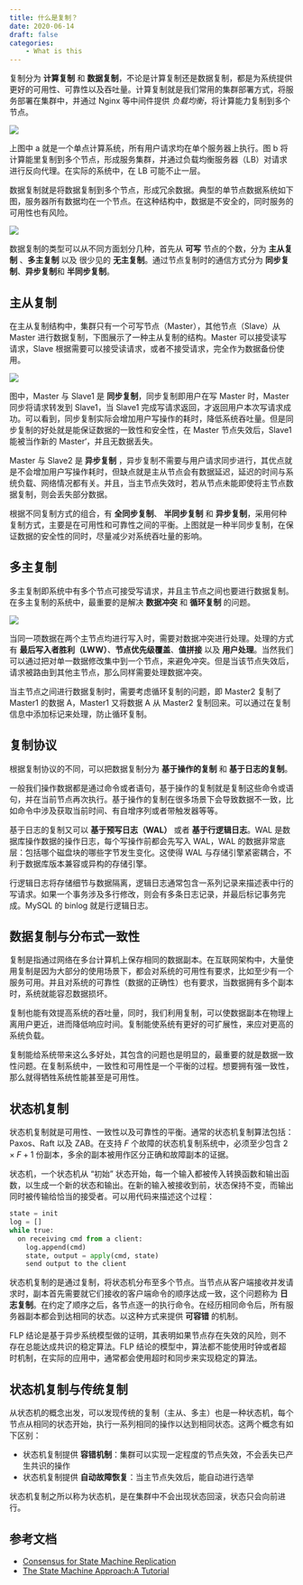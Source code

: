 ```yaml
---
title: 什么是复制？
date: 2020-06-14
draft: false
categories: 
    - What is this
---
```


复制分为 **计算复制** 和 **数据复制**，不论是计算复制还是数据复制，都是为系统提供更好的可用性、可靠性以及吞吐量。计算复制就是我们常用的集群部署方式，将服务部署在集群中，并通过 Nginx 等中间件提供 *负载均衡*，将计算能力复制到多个节点。

![](assists/calculate_replication.png)

上图中 a 就是一个单点计算系统，所有用户请求均在单个服务器上执行。图 b 将计算能里复制到多个节点，形成服务集群，并通过负载均衡服务器（LB）对请求进行反向代理。在实际的系统中，在 LB 可能不止一层。


数据复制就是将数据复制到多个节点，形成冗余数据。典型的单节点数据系统如下图，服务器所有数据均在一个节点。在这种结构中，数据是不安全的，同时服务的可用性也有风险。

![](assists/data_replication_signle.png)

数据复制的类型可以从不同方面划分几种，首先从 **可写** 节点的个数，分为 **主从复制** 、**多主复制** 以及 很少见的 **无主复制**。通过节点复制时的通信方式分为 **同步复制**、**异步复制**和 **半同步复制**。


## 主从复制

在主从复制结构中，集群只有一个可写节点（Master），其他节点（Slave）从 Master 进行数据复制，下图展示了一种主从复制的结构。Master 可以接受读写请求，Slave 根据需要可以接受读请求，或者不接受请求，完全作为数据备份使用。

![](assists/master-slave-replication.png)

图中，Master 与 Slave1 是 **同步复制**，同步复制即用户在写 Master 时，Master 同步将请求转发到 Slave1，当 Slave1 完成写请求返回，才返回用户本次写请求成功。可以看到，同步复制实际会增加用户写操作的耗时，降低系统吞吐量。但是同步复制的好处就是能保证数据的一致性和安全性，在 Master 节点失效后，Slave1 能被当作新的 Master‘，并且无数据丢失。

Master 与 Slave2 是 **异步复制** ，异步复制不需要与用户请求同步进行，其优点就是不会增加用户写操作耗时，但缺点就是主从节点会有数据延迟，延迟的时间与系统负载、网络情况都有关。并且，当主节点失效时，若从节点未能即使将主节点数据复制，则会丢失部分数据。

根据不同复制方式的组合，有 **全同步复制**、 **半同步复制** 和 **异步复制**，采用何种复制方式，主要是在可用性和可靠性之间的平衡。上图就是一种半同步复制，在保证数据的安全性的同时，尽量减少对系统吞吐量的影响。

## 多主复制

多主复制即系统中有多个节点可接受写请求，并且主节点之间也要进行数据复制。在多主复制的系统中，最重要的是解决 **数据冲突** 和 **循环复制** 的问题。

![](assists/multi_master_replication.png)


当同一项数据在两个主节点均进行写入时，需要对数据冲突进行处理。处理的方式有 **最后写入者胜利（LWW）**、**节点优先级覆盖**、**值拼接** 以及 **用户处理**。当然我们可以通过把对单一数据修改集中到一个节点，来避免冲突。但是当该节点失效后，请求被路由到其他主节点，那么同样需要处理数据冲突。

当主节点之间进行数据复制时，需要考虑循环复制的问题，即 Master2 复制了 Master1 的数据 A，Master1 又将数据 A 从 Master2 复制回来。可以通过在复制信息中添加标记来处理，防止循环复制。

## 复制协议

根据复制协议的不同，可以把数据复制分为 **基于操作的复制** 和 **基于日志的复制**。

一般我们操作数据都是通过命令或者语句，基于操作的复制就是复制这些命令或语句，并在当前节点再次执行。基于操作的复制在很多场景下会导致数据不一致，比如命令中涉及获取当前时间、有自增序列或者带触发器等等。

基于日志的复制又可以 **基于预写日志（WAL）** 或者 **基于行逻辑日志**。WAL 是数据库操作数据的操作日志，每个写操作前都会先写入 WAL，WAL 的数据非常底层：包括哪个磁盘块的哪些字节发生变化。这使得 WAL 与存储引擎紧密耦合，不利于数据库版本兼容或异构的存储引擎。

行逻辑日志将存储细节与数据隔离，逻辑日志通常包含一系列记录来描述表中行的写请求。如果一个事务涉及多行修改，则会有多条日志记录，并最后标记事务完成。MySQL 的 binlog 就是行逻辑日志。

## 数据复制与分布式一致性

复制是指通过网络在多台计算机上保存相同的数据副本。在互联网架构中，大量使用复制是因为大部分的使用场景下，都会对系统的可用性有要求，比如至少有一个服务可用。并且对系统的可靠性（数据的正确性）也有要求，当数据拥有多个副本时，系统就能容忍数据损坏。

复制也能有效提高系统的吞吐量，同时，我们利用复制，可以使数据副本在物理上离用户更近，进而降低响应时间。复制能使系统有更好的可扩展性，来应对更高的系统负载。

复制能给系统带来这么多好处，其包含的问题也是明显的，最重要的就是数据一致性问题。在复制系统中，一致性和可用性是一个平衡的过程。想要拥有强一致性，那么就得牺牲系统性能甚至是可用性。

## 状态机复制

状态机复制就是可用性、一致性以及可靠性的平衡。通常的状态机复制算法包括：Paxos、Raft 以及 ZAB。在支持 $F$ 个故障的状态机复制系统中，必须至少包含 $2\times F+1$ 份副本，多余的副本被用作区分正确和故障副本的证据。

状态机，一个状态机从 “初始” 状态开始，每一个输入都被传入转换函数和输出函数，以生成一个新的状态和输出。在新的输入被接收到前，状态保持不变，而输出同时被传输给恰当的接受者。可以用代码来描述这个过程：

```py
state = init
log = []
while true:
  on receiving cmd from a client:
    log.append(cmd)
    state, output = apply(cmd, state)
    send output to the client
```

状态机复制的是通过复制，将状态机分布至多个节点。当节点从客户端接收并发请求时，副本首先需要就它们接收的客户端命令的顺序达成一致，这个问题称为 **日志复制**。在约定了顺序之后，各节点逐一的执行命令。在经历相同命令后，所有服务器副本都会到达相同的状态。以这种方式来提供 **可容错** 的机制。

FLP 结论是基于异步系统模型做的证明，其表明如果节点存在失效的风险，则不存在总能达成共识的稳定算法。FLP 结论的模型中，算法都不能使用时钟或者超时机制，在实际的应用中，通常都会使用超时和同步来实现稳定的算法。

## 状态机复制与传统复制

从状态机的概念出发，可以发现传统的复制（主从、多主）也是一种状态机，每个节点从相同的状态开始，执行一系列相同的操作以达到相同状态。这两个概念有如下区别：

- 状态机复制提供 **容错机制**：集群可以实现一定程度的节点失效，不会丢失已产生共识的操作
- 状态机复制提供 **自动故障恢复**：当主节点失效后，能自动进行选举

状态机复制之所以称为状态机，是在集群中不会出现状态回滚，状态只会向前进行。

## 参考文档

- [Consensus for State Machine Replication](https://decentralizedthoughts.github.io/2019-10-15-consensus-for-state-machine-replication/)
- [The State Machine Approach:A Tutorial](https://www.cs.cornell.edu/fbs/publications/ibmFault.sm.pdf)